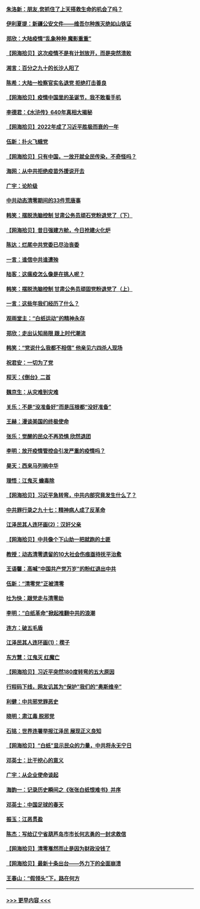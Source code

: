 #### [朱洛新：朋友,您抓住了上天搭救生命的机会了吗？](../pages/nsc993/n13893825.md?t=12291243) 
#### [伊利夏提：新疆公安文件——维吾尔种族灭绝如山铁证](../pages/nsc993/n13893753.md?t=12291243) 
#### [郑欣：大陆疫情“乱象种种 魔影重重”](../pages/nsc993/n13893672.md?t=12291243) 
#### [【网海拾贝】这次疫情不是有计划放开，而是突然溃败](../pages/nsc993/n13893282.md?t=12291243) 
#### [湘言：百分之九十的长沙人阳了](../pages/nsc993/n13893048.md?t=12291243) 
#### [陈希：大陆一检察官实名退党 拒绝打击善良](../pages/nsc993/n13893027.md?t=12291243) 
#### [【网海拾贝】疫情中国里的圣诞节，我不敢看手机](../pages/nsc993/n13892784.md?t=12291243) 
#### [李德君：《水浒传》640年真相大揭秘](../pages/nsc993/n13892685.md?t=12291243) 
#### [【网海拾贝】2022年成了习近平胜极而衰的一年](../pages/nsc993/n13892137.md?t=12291243) 
#### [伍新：扑火飞蛾党](../pages/nsc993/n13892091.md?t=12291243) 
#### [【网海拾贝】只有中国，一放开就全民传染，不奇怪吗？](../pages/nsc993/n13891517.md?t=12291243) 
#### [海网：从中共拒绝疫苗外援说开去](../pages/nsc993/n13891298.md?t=12291243) 
#### [广宇：论阶级](../pages/nsc993/n13891286.md?t=12291243) 
#### [中共动态清零期间的33件荒唐事](../pages/nsc993/n13891284.md?t=12291243) 
#### [韩笑：摆脱洗脑控制 甘肃公务员顽石党粉退党了（下）](../pages/nsc993/n13891281.md?t=12291243) 
#### [【网海拾贝】昔日强建方舱，今日抢建火化炉](../pages/nsc993/n13891015.md?t=12291243) 
#### [陈达：烂尾中共党委已尽治丧委](../pages/nsc993/n13890847.md?t=12291243) 
#### [一言：谁信中共谁遭殃](../pages/nsc993/n13890822.md?t=12291243) 
#### [陆客：这瘟疫怎么像是在挑人呢？](../pages/nsc993/n13890706.md?t=12291243) 
#### [韩笑：摆脱洗脑控制 甘肃公务员顽固党粉退党了（上）](../pages/nsc993/n13890297.md?t=12291243) 
#### [一言：这些年我们经历了什么？](../pages/nsc993/n13890281.md?t=12291243) 
#### [观雨堂主：“白纸运动”的精神永存](../pages/nsc993/n13889442.md?t=12291243) 
#### [郑欣：走出认知局限 跟上时代潮流](../pages/nsc993/n13887826.md?t=12291243) 
#### [韩笑：“党说什么我都不相信” 他亲见六四杀人现场](../pages/nsc993/n13887514.md?t=12291243) 
#### [祝君安：一切为了党](../pages/nsc993/n13887500.md?t=12291243) 
#### [程天：《倒台》二首](../pages/nsc993/n13887498.md?t=12291243) 
#### [魏京生：从灾难到灾难](../pages/nsc993/n13887004.md?t=12291243) 
#### [关乐：不是“没准备好”而是压根都“没好准备”](../pages/nsc993/n13886699.md?t=12291243) 
#### [王赫：漫谈美国的终极使命](../pages/nsc993/n13886043.md?t=12291243) 
#### [张乐：觉醒的民众不再恐惧 欣然退团](../pages/nsc993/n13886032.md?t=12291243) 
#### [李明：放开疫情管控会引发严重的疫情吗？](../pages/nsc993/n13886008.md?t=12291243) 
#### [昊天：西来马列祸中华](../pages/nsc993/n13886007.md?t=12291243) 
#### [理悟：江鬼灭 蟾毒除](../pages/nsc993/n13885990.md?t=12291243) 
#### [【网海拾贝】习近平急转弯，中共内部究竟发生什么了？](../pages/nsc993/n13885590.md?t=12291243) 
#### [中共罪行录之九十七：精神病人成了反革命](../pages/nsc993/n13885233.md?t=12291243) 
#### [江泽民其人连环画(2)：汉奸父亲](../pages/nsc993/n13882425.md?t=12291243) 
#### [【网海拾贝】中共像个下山劫一把就跑的土匪](../pages/nsc993/n13884609.md?t=12291243) 
#### [教授：动态清零遗留的10大社会伤痕亟待抚平治愈](../pages/nsc993/n13884584.md?t=12291243) 
#### [王语馨：高喊“中国共产党万岁”的粉红退出中共](../pages/nsc993/n13884536.md?t=12291243) 
#### [伍新：“清零党”正被清零](../pages/nsc993/n13884535.md?t=12291243) 
#### [吐为快：跟党走与清零劫](../pages/nsc993/n13884487.md?t=12291243) 
#### [李明：“白纸革命”掀起推翻中共的浪潮](../pages/nsc993/n13884479.md?t=12291243) 
#### [连方：破五毛盾](../pages/nsc993/n13884461.md?t=12291243) 
#### [江泽民其人连环画(1)：楔子](../pages/nsc993/n13881111.md?t=12291243) 
#### [东方慧：江鬼灭 红魔亡](../pages/nsc993/n13883806.md?t=12291243) 
#### [【网海拾贝】习近平突然180度转弯的五大原因](../pages/nsc993/n13883788.md?t=12291243) 
#### [行程码下线，网友讥其为“保护”我们的“奥斯维辛”](../pages/nsc993/n13883784.md?t=12291243) 
#### [利健：中共邪党罪恶史](../pages/nsc993/n13883618.md?t=12291243) 
#### [晓明：肃江毒 脱邪党](../pages/nsc993/n13883379.md?t=12291243) 
#### [石铭：世界连署举报江泽民 展现正义良知](../pages/nsc993/n13883176.md?t=12291243) 
#### [【网海拾贝】“白纸”显示民众的力量，中共将永无宁日](../pages/nsc993/n13883167.md?t=12291243) 
#### [邓英士：比干挖心的意义](../pages/nsc993/n13883162.md?t=12291243) 
#### [广宇：从企业使命谈起](../pages/nsc993/n13882567.md?t=12291243) 
#### [海韵一：记录历史瞬间之《张张白纸恨难书》并序](../pages/nsc993/n13882495.md?t=12291243) 
#### [邓英士：中国足球的春天](../pages/nsc993/n13882118.md?t=12291243) 
#### [振玉：江恶贯盈](../pages/nsc993/n13882113.md?t=12291243) 
#### [陈杰：写给辽宁省葫芦岛市市长何志勇的一封求救信](../pages/nsc993/n13882076.md?t=12291243) 
#### [【网海拾贝】清零戛然而止是因为财政没钱了](../pages/nsc993/n13882062.md?t=12291243) 
#### [【网海拾贝】最新十条出台——外力下的全面崩溃](../pages/nsc993/n13881583.md?t=12291243) 
#### [王春山：“假领头”下，路在何方](../pages/nsc993/n13881535.md?t=12291243) 

----
#### [ >>> 更早内容 <<< ](../indexes/nsc993-earlier.md)

